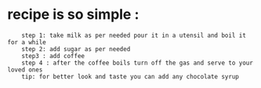 # recipe is so simple :
        step 1: take milk as per needed pour it in a utensil and boil it for a while 
        step 2: add sugar as per needed 
        step3 : add coffee 
        step 4 : after the coffee boils turn off the gas and serve to your loved ones 
        tip: for better look and taste you can add any chocolate syrup 
